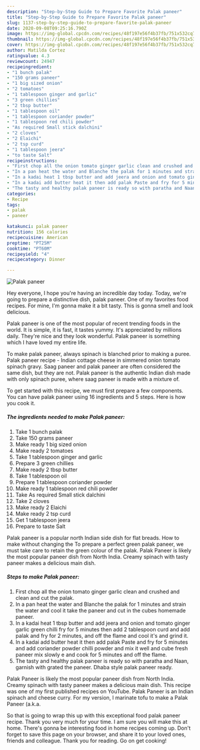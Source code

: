 ```yaml
---
description: "Step-by-Step Guide to Prepare Favorite Palak paneer"
title: "Step-by-Step Guide to Prepare Favorite Palak paneer"
slug: 1137-step-by-step-guide-to-prepare-favorite-palak-paneer
date: 2020-09-08T09:25:16.790Z
image: https://img-global.cpcdn.com/recipes/48f197e56f4b37fb/751x532cq70/palak-paneer-recipe-main-photo.jpg
thumbnail: https://img-global.cpcdn.com/recipes/48f197e56f4b37fb/751x532cq70/palak-paneer-recipe-main-photo.jpg
cover: https://img-global.cpcdn.com/recipes/48f197e56f4b37fb/751x532cq70/palak-paneer-recipe-main-photo.jpg
author: Matilda Cortez
ratingvalue: 4.3
reviewcount: 24947
recipeingredient:
- "1 bunch palak"
- "150 grams paneer"
- "1 big sized onion"
- "2 tomatoes"
- "1 tablespoon ginger and garlic"
- "3 green chillies"
- "2 tbsp butter"
- "1 tablespoon oil"
- "1 tablespoon coriander powder"
- "1 tablespoon red chili powder"
- "As required Small stick dalchini"
- "2 cloves"
- "2 Elaichi"
- "2 tsp curd"
- "1 tablespoon jeera"
- "to taste Salt"
recipeinstructions:
- "First chop all the onion tomato ginger garlic clean and crushed and clean and cut the palak."
- "In a pan heat the water and Blanche the palak for 1 minutes and strain the water and cool it take the paneer and cut in the cubes homemade paneer."
- "In a kadai heat 1 tbsp butter and add jeera and onion and tomato ginger garlic green chilli fry for 5 minutes then add 2 tablespoon curd and add palak and fry for 2 minutes, and off the flame and cool it&#39;s and grind it."
- "In a kadai add butter heat it then add palak Paste and fry for 5 minutes and add coriander powder chilli powder and mix it well and cube fresh paneer mix slowly e and cook for 5 minutes and off the flame."
- "The tasty and healthy palak paneer is ready so with paratha and Naan, garnish with grated the paneer. Dhaba style palak paneer ready."
categories:
- Recipe
tags:
- palak
- paneer

katakunci: palak paneer 
nutrition: 156 calories
recipecuisine: American
preptime: "PT25M"
cooktime: "PT60M"
recipeyield: "4"
recipecategory: Dinner

---
```



![Palak paneer](https://img-global.cpcdn.com/recipes/48f197e56f4b37fb/751x532cq70/palak-paneer-recipe-main-photo.jpg)

Hey everyone, I hope you're having an incredible day today. Today, we're going to prepare a distinctive dish, palak paneer. One of my favorites food recipes. For mine, I'm gonna make it a bit tasty. This is gonna smell and look delicious.

Palak paneer is one of the most popular of recent trending foods in the world. It is simple, it is fast, it tastes yummy. It's appreciated by millions daily. They're nice and they look wonderful. Palak paneer is something which I have loved my entire life.

To make palak paneer, always spinach is blanched prior to making a puree. Palak paneer recipe - Indian cottage cheese in simmered onion tomato spinach gravy. Saag paneer and palak paneer are often considered the same dish, but they are not. Palak paneer is the authentic Indian dish made with only spinach puree, where saag paneer is made with a mixture of.


To get started with this recipe, we must first prepare a few components. You can have palak paneer using 16 ingredients and 5 steps. Here is how you cook it.

<!--inarticleads1-->

##### The ingredients needed to make Palak paneer:

1. Take 1 bunch palak
1. Take 150 grams paneer
1. Make ready 1 big sized onion
1. Make ready 2 tomatoes
1. Take 1 tablespoon ginger and garlic
1. Prepare 3 green chillies
1. Make ready 2 tbsp butter
1. Take 1 tablespoon oil
1. Prepare 1 tablespoon coriander powder
1. Make ready 1 tablespoon red chili powder
1. Take As required Small stick dalchini
1. Take 2 cloves
1. Make ready 2 Elaichi
1. Make ready 2 tsp curd
1. Get 1 tablespoon jeera
1. Prepare to taste Salt


Palak paneer is a popular north Indian side dish for flat breads. How to make without changing the To prepare a perfect green palak paneer, we must take care to retain the green colour of the palak. Palak Paneer is likely the most popular paneer dish from North India. Creamy spinach with tasty paneer makes a delicious main dish. 

<!--inarticleads2-->

##### Steps to make Palak paneer:

1. First chop all the onion tomato ginger garlic clean and crushed and clean and cut the palak.
1. In a pan heat the water and Blanche the palak for 1 minutes and strain the water and cool it take the paneer and cut in the cubes homemade paneer.
1. In a kadai heat 1 tbsp butter and add jeera and onion and tomato ginger garlic green chilli fry for 5 minutes then add 2 tablespoon curd and add palak and fry for 2 minutes, and off the flame and cool it&#39;s and grind it.
1. In a kadai add butter heat it then add palak Paste and fry for 5 minutes and add coriander powder chilli powder and mix it well and cube fresh paneer mix slowly e and cook for 5 minutes and off the flame.
1. The tasty and healthy palak paneer is ready so with paratha and Naan, garnish with grated the paneer. Dhaba style palak paneer ready.


Palak Paneer is likely the most popular paneer dish from North India. Creamy spinach with tasty paneer makes a delicious main dish. This recipe was one of my first published recipes on YouTube. Palak Paneer is an Indian spinach and cheese curry. For my version, I marinate tofu to make a Palak Paneer (a.k.a. 

So that is going to wrap this up with this exceptional food palak paneer recipe. Thank you very much for your time. I am sure you will make this at home. There's gonna be interesting food in home recipes coming up. Don't forget to save this page on your browser, and share it to your loved ones, friends and colleague. Thank you for reading. Go on get cooking!
